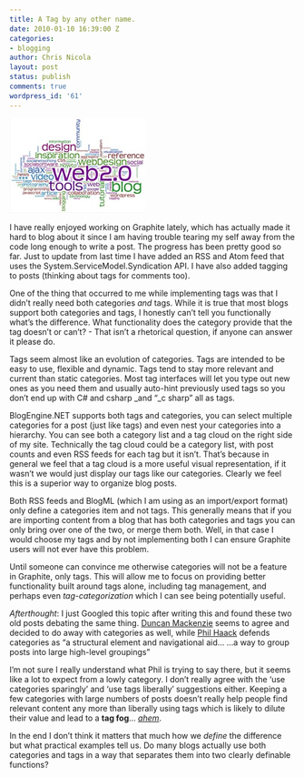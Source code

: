 ```yaml
---
title: A Tag by any other name.
date: 2010-01-10 16:39:00 Z
categories:
- blogging
author: Chris Nicola
layout: post
status: publish
comments: true
wordpress_id: '61'
---
```


![tagcloud][1]

I have really enjoyed working on Graphite lately, which has actually made it hard to blog about it since I am having trouble tearing my self away from the code long enough to write a post.  The progress has been pretty good so far.  Just to update from last time I have added an RSS and Atom feed that uses the System.ServiceModel.Syndication API.  I have also added tagging to posts (thinking about tags for comments too).

One of the thing that occurred to me while implementing tags was that I didn’t really need both categories _and_ tags.  While it is true that most blogs support both categories and tags, I honestly can’t tell you functionally what’s the difference.  What functionality does the category provide that the tag doesn’t or can’t? - That isn’t a rhetorical question, if anyone can answer it please do.

<!--more-->

Tags seem almost like an evolution of categories.  Tags are intended to be easy to use, flexible and dynamic.  Tags tend to stay more relevant and current than static categories.  Most tag interfaces will let you type out new ones as you need them and usually auto-hint previously used tags so you don’t end up with C# and csharp _and “_c sharp” all as tags. 

BlogEngine.NET supports both tags and categories, you can select multiple categories for a post (just like tags) and even nest  your categories into a hierarchy.  You can see both a category list and a tag cloud on the right side of my site.   Technically the tag cloud could be a category list, with post counts and even RSS feeds for each tag but it isn’t.  That’s because in general we feel that a tag cloud is a more useful visual representation, if it wasn’t we would just display our tags like our categories.  Clearly we feel this is a superior way to organize blog posts.

Both RSS feeds and BlogML (which I am using as an import/export format) only define a categories item and not tags.  This generally means that if you are importing content from a blog that has both categories and tags you can only bring over one of the two, or merge them both.  Well, in that case I would choose my tags and by not implementing both I can ensure Graphite users will not ever have this problem.

Until someone can convince me otherwise categories will not be a feature in Graphite, only tags.  This will allow me to focus on providing better functionality built around tags alone, including tag management, and perhaps even _tag-categorization_ which I can see being potentially useful.

_Afterthought_: I just Googled this topic after writing this and found these two old posts debating the same thing. [Duncan Mackenzie][3] seems to agree and decided to do away with categories as well, while [Phil Haack][4] defends categories as “a structural element and navigational aid… …a way to group posts into large high-level groupings”

I’m not sure I really understand what Phil is trying to say there, but it seems like a lot to expect from a lowly category. I don’t really agree with the ‘use categories sparingly’ and ‘use tags liberally’ suggestions either.  Keeping a few categories with large numbers of posts doesn’t really help people find relevant content any more than liberally using tags which is likely to dilute their value and lead to a **tag fog**… [*ahem*][5].

In the end I don’t think it matters that much how we _define_ the difference but what practical examples tell us.  Do many blogs actually use both categories and tags in a way that separates them into two clearly definable functions?

   [1]: /images/tagcloud_thumb.jpg (tagcloud)
   [3]: http://www.duncanmackenzie.net/blog/categories-vs-tags-in-blogs-and-blog-editors/
   [4]: http://haacked.com/archive/2006/09/27/Categories_vs_Tags.aspx
   [5]: http://haacked.com/Tags/default.aspx

